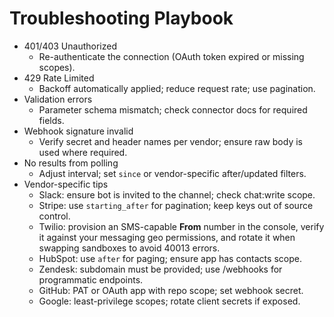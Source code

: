 # Troubleshooting Playbook

- 401/403 Unauthorized
  - Re-authenticate the connection (OAuth token expired or missing scopes).
- 429 Rate Limited
  - Backoff automatically applied; reduce request rate; use pagination.
- Validation errors
  - Parameter schema mismatch; check connector docs for required fields.
- Webhook signature invalid
  - Verify secret and header names per vendor; ensure raw body is used where required.
- No results from polling
  - Adjust interval; set `since` or vendor-specific after/updated filters.
- Vendor-specific tips
  - Slack: ensure bot is invited to the channel; check chat:write scope.
  - Stripe: use `starting_after` for pagination; keep keys out of source control.
  - Twilio: provision an SMS-capable **From** number in the console, verify it against your messaging geo permissions, and rotate it when swapping sandboxes to avoid 40013 errors.
  - HubSpot: use `after` for paging; ensure app has contacts scope.
  - Zendesk: subdomain must be provided; use /webhooks for programmatic endpoints.
  - GitHub: PAT or OAuth app with repo scope; set webhook secret.
  - Google: least-privilege scopes; rotate client secrets if exposed.
